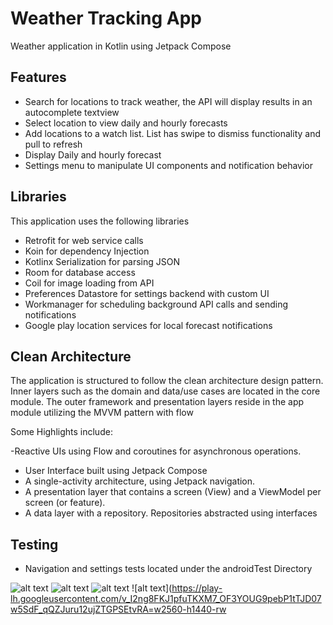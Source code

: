 # Weather Tracking App
Weather application in Kotlin using Jetpack Compose

## Features
- Search for locations to track weather, the API will display results in an autocomplete textview
- Select location to view daily and hourly forecasts
- Add locations to a watch list. List has swipe to dismiss functionality and pull to refresh
- Display Daily and hourly forecast
- Settings menu to manipulate UI components and notification behavior

## Libraries
This application uses the following libraries
- Retrofit for web service calls
- Koin for dependency Injection
- Kotlinx Serialization for parsing JSON
- Room for database access
- Coil for image loading from API
- Preferences Datastore for settings backend with custom UI
- Workmanager for scheduling background API calls and sending notifications
- Google play location services for local forecast notifications


## Clean Architecture

The application is structured to follow the clean architecture design pattern. Inner layers such as
the domain and data/use cases are located in the core module.
The outer framework and presentation layers reside in the app module utilizing the MVVM pattern with flow

Some Highlights include:

-Reactive UIs using Flow and coroutines for asynchronous operations.
- User Interface built using Jetpack Compose
- A single-activity architecture, using Jetpack navigation.
- A presentation layer that contains a screen (View) and a ViewModel per screen (or feature).
- A data layer with a repository. Repositories abstracted using interfaces

## Testing
- Navigation and settings tests located under the androidTest Directory 


![alt text](https://play-lh.googleusercontent.com/2uEutGCYAEupu4gfrGQVRahFyWgGdRiuxXjTheIHn4s52OMiVkrT3mALI23zgu98y14=w2560-h1440-rwg)
![alt text](https://play-lh.googleusercontent.com/yNPdO5A71CONU4GTAREJUMBizB47t6i0rigwqMojWLw97KNvuVlct--6dKSwTFGjgVU=w2560-h1440-rw)
![alt text](https://play-lh.googleusercontent.com/xAnGBfqnQ1pwvwkOsPrwNlL_Yf8wnsMte_ylxdHEyMQnz4jLP3kD9S3cGFAfuiUKgl4=w2560-h1440-rw)
![alt text](https://play-lh.googleusercontent.com/v_I2ng8FKJ1pfuTKXM7_OF3YOUG9pebP1tTJD07w5SdF_qQZJuru12ujZTGPSEtvRA=w2560-h1440-rw


